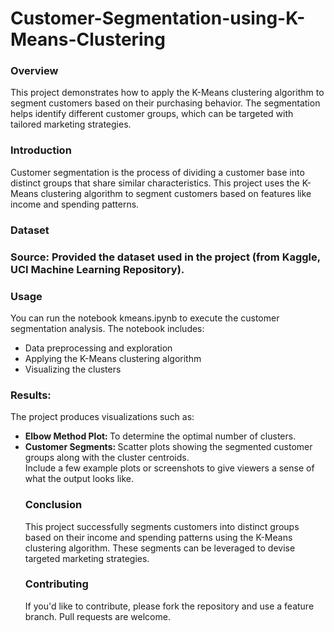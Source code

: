 # Customer-Segmentation-using-K-Means-Clustering
<h3>Overview</h3>
This project demonstrates how to apply the K-Means clustering algorithm to segment customers based on their purchasing behavior. The segmentation helps identify different customer groups, which can be targeted with tailored marketing strategies.
<h3>Introduction</h3>
Customer segmentation is the process of dividing a customer base into distinct groups that share similar characteristics. This project uses the K-Means clustering algorithm to segment customers based on features like income and spending patterns.

<h3>Dataset<h3>
Source: Provided the dataset used in the project (from Kaggle, UCI Machine Learning Repository).
<h3>Usage</h3>
You can run the notebook kmeans.ipynb to execute the customer segmentation analysis. The notebook includes:
<ul>
  <li>Data preprocessing and exploration</li>
  <li>Applying the K-Means clustering algorithm</li>
  <li>Visualizing the clusters</li>
</ul>
<h3>Results:</h3>
The project produces visualizations such as:
<ul>
  <li><b>Elbow Method Plot: </b>To determine the optimal number of clusters.</li>
  <li><b>Customer Segments: </b>Scatter plots showing the segmented customer groups along with the cluster centroids.</li>
Include a few example plots or screenshots to give viewers a sense of what the output looks like.

<h3>Conclusion</h3>
This project successfully segments customers into distinct groups based on their income and spending patterns using the K-Means clustering algorithm. These segments can be leveraged to devise targeted marketing strategies.

<h3>Contributing</h3>
If you'd like to contribute, please fork the repository and use a feature branch. Pull requests are welcome.

